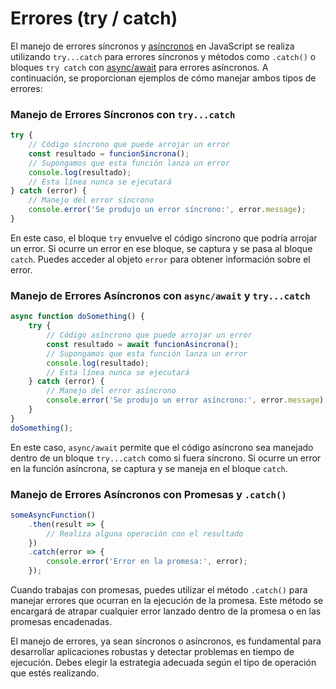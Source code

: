 # Errores (try / catch)

El manejo de errores síncronos y [asíncronos](005%20-%20Asincronía.md) en JavaScript se realiza utilizando `try...catch` para errores síncronos y métodos como `.catch()` o bloques `try catch` con [async/await](009%20-%20Async%20-%20Await.md) para errores asíncronos. A continuación, se proporcionan ejemplos de cómo manejar ambos tipos de errores:

### Manejo de Errores Síncronos con `try...catch`

```javascript
try {
    // Código síncrono que puede arrojar un error
    const resultado = funcionSincrona(); 
    // Supongamos que esta función lanza un error
    console.log(resultado); 
    // Esta línea nunca se ejecutará
} catch (error) {
    // Manejo del error síncrono
    console.error('Se produjo un error síncrono:', error.message);
}
```

En este caso, el bloque `try` envuelve el código síncrono que podría arrojar un error. Si ocurre un error en ese bloque, se captura y se pasa al bloque `catch`. Puedes acceder al objeto `error` para obtener información sobre el error.

### Manejo de Errores Asíncronos con `async/await` y `try...catch`

```javascript
async function doSomething() {
    try {
        // Código asíncrono que puede arrojar un error
        const resultado = await funcionAsincrona(); 
        // Supongamos que esta función lanza un error
        console.log(resultado); 
        // Esta línea nunca se ejecutará
    } catch (error) {
        // Manejo del error asíncrono
        console.error('Se produjo un error asíncrono:', error.message);
    }
}
doSomething();
```

En este caso, `async/await` permite que el código asíncrono sea manejado dentro de un bloque `try...catch` como si fuera síncrono. Si ocurre un error en la función asíncrona, se captura y se maneja en el bloque `catch`.

### Manejo de Errores Asíncronos con Promesas y `.catch()`

```javascript
someAsyncFunction()
    .then(result => {
        // Realiza alguna operación con el resultado
    })
    .catch(error => {
        console.error('Error en la promesa:', error);
    });
```

Cuando trabajas con promesas, puedes utilizar el método `.catch()` para manejar errores que ocurran en la ejecución de la promesa. Este método se encargará de atrapar cualquier error lanzado dentro de la promesa o en las promesas encadenadas.

El manejo de errores, ya sean síncronos o asíncronos, es fundamental para desarrollar aplicaciones robustas y detectar problemas en tiempo de ejecución. Debes elegir la estrategia adecuada según el tipo de operación que estés realizando.